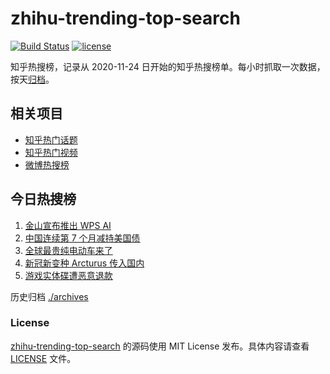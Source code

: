 # zhihu-trending-top-search

[![Build Status](https://github.com/justjavac/zhihu-trending-top-search/workflows/ci/badge.svg?branch=main)](https://github.com/justjavac/zhihu-trending-top-search/actions)
[![license](https://img.shields.io/github/license/justjavac/zhihu-trending-top-search)](https://github.com/justjavac/zhihu-trending-top-search/blob/main/LICENSE)

知乎热搜榜，记录从 2020-11-24 日开始的知乎热搜榜单。每小时抓取一次数据，按天[归档](./archives)。

## 相关项目

- [知乎热门话题](https://github.com/justjavac/zhihu-trending-hot-questions)
- [知乎热门视频](https://github.com/justjavac/zhihu-trending-hot-video)
- [微博热搜榜](https://github.com/justjavac/weibo-trending-hot-search)

## 今日热搜榜

<!-- BEGIN -->
<!-- 最后更新时间 Wed Apr 19 2023 08:38:16 GMT+0800 (China Standard Time) -->

1. [金山宣布推出 WPS AI](https://www.zhihu.com/search?q=%E9%87%91%E5%B1%B1%E5%AE%A3%E5%B8%83%E6%8E%A8%E5%87%BA%20WPS%20AI)
1. [中国连续第 7 个月减持美国债](https://www.zhihu.com/search?q=%E4%B8%AD%E5%9B%BD%E8%BF%9E%E7%BB%AD%E7%AC%AC%207%20%E4%B8%AA%E6%9C%88%E5%87%8F%E6%8C%81%E7%BE%8E%E5%9B%BD%E5%80%BA)
1. [全球最贵纯电动车来了](https://www.zhihu.com/search?q=%E5%85%A8%E7%90%83%E6%9C%80%E8%B4%B5%E7%BA%AF%E7%94%B5%E5%8A%A8%E8%BD%A6%E6%9D%A5%E4%BA%86)
1. [新冠新变种 Arcturus 传入国内](https://www.zhihu.com/search?q=%E6%96%B0%E5%86%A0%E6%96%B0%E5%8F%98%E7%A7%8D%20Arcturus%20%E4%BC%A0%E5%85%A5%E5%9B%BD%E5%86%85)
1. [游戏实体碟遭恶意退款](https://www.zhihu.com/search?q=%E6%B8%B8%E6%88%8F%E5%AE%9E%E4%BD%93%E7%A2%9F%E9%81%AD%E6%81%B6%E6%84%8F%E9%80%80%E6%AC%BE)

<!-- END -->

历史归档 [./archives](./archives)

### License

[zhihu-trending-top-search](https://github.com/justjavac/zhihu-trending-top-search) 的源码使用 MIT License
发布。具体内容请查看 [LICENSE](./LICENSE) 文件。
